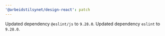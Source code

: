 ```yaml
---
'@arbeidstilsynet/design-react': patch
---
```


Updated dependency `@eslint/js` to `9.28.0`.
Updated dependency `eslint` to `9.28.0`.

